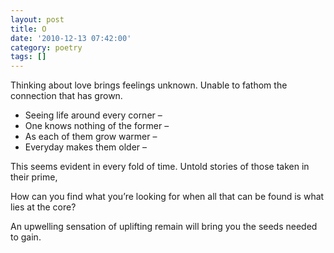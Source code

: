 ```yaml
---
layout: post
title: O
date: '2010-12-13 07:42:00'
category: poetry
tags: []
---
```


Thinking about love
brings feelings unknown.
Unable to fathom
the connection that has grown.

- Seeing life around every corner –
- One knows nothing of the former –
- As each of them grow warmer –
- Everyday makes them older –

This seems evident
in every fold of time.
Untold stories of
those taken in their prime,

How can you find
what you’re looking for
when all that can be found
is what lies at the core?

An upwelling sensation of uplifting
remain
will bring you the seeds
needed to gain.
